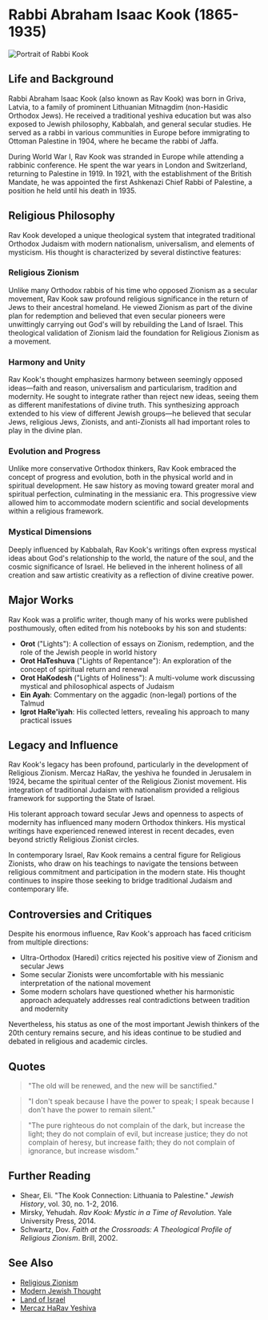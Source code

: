 # Rabbi Abraham Isaac Kook (1865-1935)

![Portrait of Rabbi Kook](rav_kook_portrait.jpg)

## Life and Background

Rabbi Abraham Isaac Kook (also known as Rav Kook) was born in Griva, Latvia, to a family of prominent Lithuanian Mitnagdim (non-Hasidic Orthodox Jews). He received a traditional yeshiva education but was also exposed to Jewish philosophy, Kabbalah, and general secular studies. He served as a rabbi in various communities in Europe before immigrating to Ottoman Palestine in 1904, where he became the rabbi of Jaffa.

During World War I, Rav Kook was stranded in Europe while attending a rabbinic conference. He spent the war years in London and Switzerland, returning to Palestine in 1919. In 1921, with the establishment of the British Mandate, he was appointed the first Ashkenazi Chief Rabbi of Palestine, a position he held until his death in 1935.

## Religious Philosophy

Rav Kook developed a unique theological system that integrated traditional Orthodox Judaism with modern nationalism, universalism, and elements of mysticism. His thought is characterized by several distinctive features:

### Religious Zionism

Unlike many Orthodox rabbis of his time who opposed Zionism as a secular movement, Rav Kook saw profound religious significance in the return of Jews to their ancestral homeland. He viewed Zionism as part of the divine plan for redemption and believed that even secular pioneers were unwittingly carrying out God's will by rebuilding the Land of Israel. This theological validation of Zionism laid the foundation for Religious Zionism as a movement.

### Harmony and Unity

Rav Kook's thought emphasizes harmony between seemingly opposed ideas—faith and reason, universalism and particularism, tradition and modernity. He sought to integrate rather than reject new ideas, seeing them as different manifestations of divine truth. This synthesizing approach extended to his view of different Jewish groups—he believed that secular Jews, religious Jews, Zionists, and anti-Zionists all had important roles to play in the divine plan.

### Evolution and Progress

Unlike more conservative Orthodox thinkers, Rav Kook embraced the concept of progress and evolution, both in the physical world and in spiritual development. He saw history as moving toward greater moral and spiritual perfection, culminating in the messianic era. This progressive view allowed him to accommodate modern scientific and social developments within a religious framework.

### Mystical Dimensions

Deeply influenced by Kabbalah, Rav Kook's writings often express mystical ideas about God's relationship to the world, the nature of the soul, and the cosmic significance of Israel. He believed in the inherent holiness of all creation and saw artistic creativity as a reflection of divine creative power.

## Major Works

Rav Kook was a prolific writer, though many of his works were published posthumously, often edited from his notebooks by his son and students:

- **Orot** ("Lights"): A collection of essays on Zionism, redemption, and the role of the Jewish people in world history
- **Orot HaTeshuva** ("Lights of Repentance"): An exploration of the concept of spiritual return and renewal
- **Orot HaKodesh** ("Lights of Holiness"): A multi-volume work discussing mystical and philosophical aspects of Judaism
- **Ein Ayah**: Commentary on the aggadic (non-legal) portions of the Talmud
- **Igrot HaRe'iyah**: His collected letters, revealing his approach to many practical issues

## Legacy and Influence

Rav Kook's legacy has been profound, particularly in the development of Religious Zionism. Mercaz HaRav, the yeshiva he founded in Jerusalem in 1924, became the spiritual center of the Religious Zionist movement. His integration of traditional Judaism with nationalism provided a religious framework for supporting the State of Israel.

His tolerant approach toward secular Jews and openness to aspects of modernity has influenced many modern Orthodox thinkers. His mystical writings have experienced renewed interest in recent decades, even beyond strictly Religious Zionist circles.

In contemporary Israel, Rav Kook remains a central figure for Religious Zionists, who draw on his teachings to navigate the tensions between religious commitment and participation in the modern state. His thought continues to inspire those seeking to bridge traditional Judaism and contemporary life.

## Controversies and Critiques

Despite his enormous influence, Rav Kook's approach has faced criticism from multiple directions:

- Ultra-Orthodox (Haredi) critics rejected his positive view of Zionism and secular Jews
- Some secular Zionists were uncomfortable with his messianic interpretation of the national movement
- Some modern scholars have questioned whether his harmonistic approach adequately addresses real contradictions between tradition and modernity

Nevertheless, his status as one of the most important Jewish thinkers of the 20th century remains secure, and his ideas continue to be studied and debated in religious and academic circles.

## Quotes

> "The old will be renewed, and the new will be sanctified."

> "I don't speak because I have the power to speak; I speak because I don't have the power to remain silent."

> "The pure righteous do not complain of the dark, but increase the light; they do not complain of evil, but increase justice; they do not complain of heresy, but increase faith; they do not complain of ignorance, but increase wisdom."

## Further Reading

- Shear, Eli. "The Kook Connection: Lithuania to Palestine." *Jewish History*, vol. 30, no. 1-2, 2016.
- Mirsky, Yehudah. *Rav Kook: Mystic in a Time of Revolution*. Yale University Press, 2014.
- Schwartz, Dov. *Faith at the Crossroads: A Theological Profile of Religious Zionism*. Brill, 2002.

## See Also

- [Religious Zionism](../denominations/religious_zionism.md)
- [Modern Jewish Thought](../beliefs/modern_thought.md)
- [Land of Israel](../beliefs/land_of_israel.md)
- [Mercaz HaRav Yeshiva](../practices/yeshiva.md)
